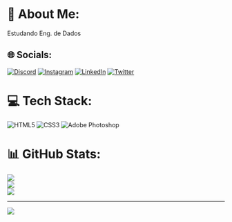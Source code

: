 # 💫 About Me:
Estudando Eng. de Dados


## 🌐 Socials:
[![Discord](https://img.shields.io/badge/Discord-%237289DA.svg?logo=discord&logoColor=white)](https://discord.gg/Kifome#9182) [![Instagram](https://img.shields.io/badge/Instagram-%23E4405F.svg?logo=Instagram&logoColor=white)](https://instagram.com/lfns_) [![LinkedIn](https://img.shields.io/badge/LinkedIn-%230077B5.svg?logo=linkedin&logoColor=white)](https://linkedin.com/in/luis-flávio-nogueira-63a694171) [![Twitter](https://img.shields.io/badge/Twitter-%231DA1F2.svg?logo=Twitter&logoColor=white)](https://twitter.com/_lfns_) 

# 💻 Tech Stack:
![HTML5](https://img.shields.io/badge/html5-%23E34F26.svg?style=for-the-badge&logo=html5&logoColor=white) ![CSS3](https://img.shields.io/badge/css3-%231572B6.svg?style=for-the-badge&logo=css3&logoColor=white) ![Adobe Photoshop](https://img.shields.io/badge/adobephotoshop-%2331A8FF.svg?style=for-the-badge&logo=adobephotoshop&logoColor=white)
# 📊 GitHub Stats:
![](https://github-readme-stats.vercel.app/api?username=Kifome&theme=dark&hide_border=false&include_all_commits=false&count_private=false)<br/>
![](https://github-readme-streak-stats.herokuapp.com/?user=Kifome&theme=dark&hide_border=false)<br/>
![](https://github-readme-stats.vercel.app/api/top-langs/?username=Kifome&theme=dark&hide_border=false&include_all_commits=false&count_private=false&layout=compact)

---
[![](https://visitcount.itsvg.in/api?id=Kifome&icon=0&color=0)](https://visitcount.itsvg.in)

<!-- Proudly created with GPRM ( https://gprm.itsvg.in ) -->
